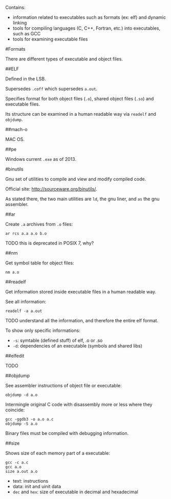 Contains:

- information related to executables such as formats (ex: elf) and dynamic linking
- tools for compiling languages (C, C++, Fortran, etc.) into executables, such as GCC
- tools for examining executable files

#Formats

There are different types of executable and object files.

##ELF

Defined in the LSB.

Supersedes `.coff` which supersedes `a.out`.

Specifies format for both object files (`.o`), shared object files (`.so`) and executable files.

Its structure can be examined in a human readable way via `readelf` and `objdump`.

##mach-o

MAC OS.

##pe

Windows current `.exe` as of 2013.

#binutils

Gnu set of utilities to compile and view and modify compiled code.

Official site: <http://sourceware.org/binutils/>.

As stated there, the two main utilities are `ld`, the gnu liner, and `as` the gnu assembler.

##ar

Create `.a` archives from `.o` files:

    ar rcs a.a a.o b.o

TODO this is deprecated in POSIX 7, why?

##nm

Get symbol table for object files:

    nm a.o

##readelf

Get information stored inside executable files in a human readable way.

See all information:

    readelf -a a.out

TODO understand all the information, and therefore the entire elf format.

To show only specific informations:

- `-s`: symtable (defined stuff) of elf, .o or .so
- `-d`: dependencies of an executable (symbols and shared libs)

##elfedit

TODO

##objdump

See assembler instructions of object file or executable:

    objdump -d a.o

Intermingle original C code with disassembly more or less where they coincide:

    gcc -ggdb3 -o a.o a.c
    objdump -S a.o

Binary files must be compiled with debugging information.

##size

Shows size of each memory part of a executable:

    gcc -c a.c
    gcc a.o
    size a.out a.o

- text:            instructions
- data:            init and uinit data
- `dec` and `hex`: size of executable in decimal and hexadecimal
